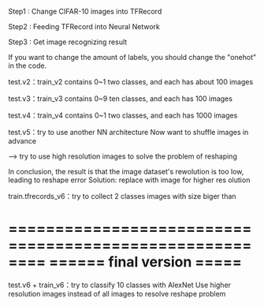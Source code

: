 Step1 : Change CIFAR-10 images into TFRecord 

Step2 : Feeding TFRecord into Neural Network
 
Step3 : Get image recognizing result



If you want to change the amount of labels, you should change the "onehot" in the code.


test.v2：train_v2 contains 0~1 two classes, and each has about 100 images

test.v3：train_v3 contains 0~9 ten classes, and each has 100 images

test.v4：train_v4 contains 0~1 two classes, and each has 1000 images

test.v5：try to use another NN architecture
Now want to shuffle images in advance

-->   try to use high resolution images to solve the problem of reshaping

In conclusion, the result is that the image dataset's rewolution is too low, leading to reshape error
Solution: replace with image for higher res	olution


train.tfrecords_v6：try to collect 2 classes images with size biger than


========================================================
======               final version                 =====        
========================================================
test.v6 + train_v6：try to classify 10 classes with AlexNet
Use higher resolution images instead of all images to resolve reshape problem